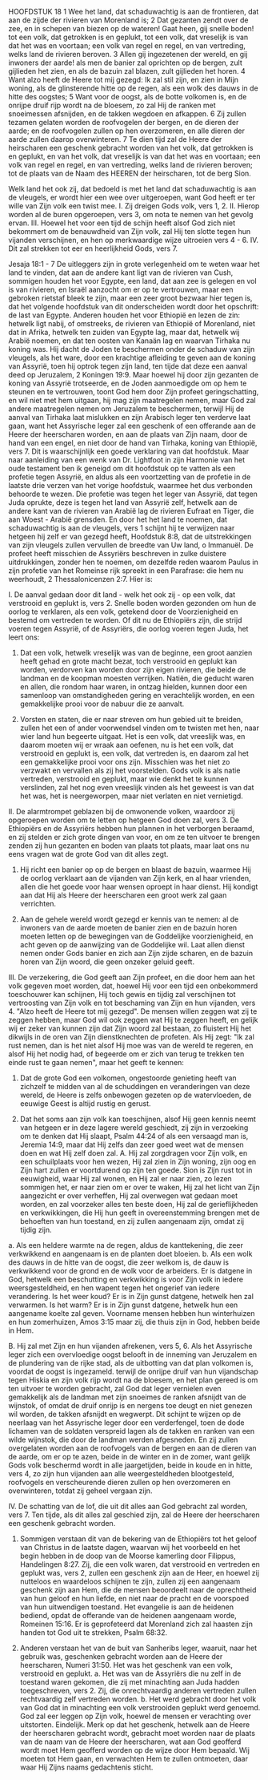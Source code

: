 HOOFDSTUK 18 
1 Wee het land, dat schaduwachtig is aan de frontieren, dat aan de zijde der rivieren van Morenland is; 2 Dat gezanten zendt over de zee, en in schepen van biezen op de wateren! Gaat heen, gij snelle boden! tot een volk, dat getrokken is en geplukt, tot een volk, dat vreselijk is van dat het was en voortaan; een volk van regel en regel, en van vertreding, welks land de rivieren beroven. 3 Allen gij ingezetenen der wereld, en gij inwoners der aarde! als men de banier zal oprichten op de bergen, zult gijlieden het zien, en als de bazuin zal blazen, zult gijlieden het horen. 4 Want alzo heeft de Heere tot mij gezegd: Ik zal stil zijn, en zien in Mijn woning, als de glinsterende hitte op de regen, als een wolk des dauws in de hitte des oogstes; 5 Want voor de oogst, als de botte volkomen is, en de onrijpe druif rijp wordt na de bloesem, zo zal Hij de ranken met snoeimessen afsnijden, en de takken wegdoen en afkappen. 6 Zij zullen tezamen gelaten worden de roofvogelen der bergen, en de dieren der aarde; en de roofvogelen zullen op hen overzomeren, en alle dieren der aarde zullen daarop overwinteren. 7 Te dien tijd zal de Heere der heirscharen een geschenk gebracht worden van het volk, dat getrokken is en geplukt, en van het volk, dat vreselijk is van dat het was en voortaan; een volk van regel en regel, en van vertreding, welks land de rivieren beroven; tot de plaats van de Naam des HEEREN der heirscharen, tot de berg Sion. 

Welk land het ook zij, dat bedoeld is met het land dat schaduwachtig is aan de vleugels, er wordt hier een wee over uitgeroepen, want God heeft er ter wille van Zijn volk een twist mee.
I. Zij dreigen Gods volk, vers 1, 2. 
II. Hierop worden al de buren opgeroepen, vers 3, om nota te nemen van het gevolg ervan.
III. Hoewel het voor een tijd de schijn heeft alsof God zich niet bekommert om de benauwdheid van Zijn volk, zal Hij ten slotte tegen hun vijanden verschijnen, en hen op merkwaardige wijze uitroeien vers 4 - 6.
IV. Dit zal strekken tot eer en heerlijkheid Gods, vers 7. 

Jesaja 18:1 - 7 
De uitleggers zijn in grote verlegenheid om te weten waar het land te vinden, dat aan de andere kant ligt van de rivieren van Cush, sommigen houden het voor Egypte, een land, dat aan zee is gelegen en vol is van rivieren, en Israël aanzocht om er op te vertrouwen, maar een gebroken rietstaf bleek te zijn, maar een zeer groot bezwaar hier tegen is, dat het volgende hoofdstuk van dit onderscheiden wordt door het opschrift: de last van Egypte. Anderen houden het voor Ethiopië en lezen de zin: hetwelk ligt nabij, of omstreeks, de rivieren van Ethiopië of Morenland, niet dat in Afrika, hetwelk ten zuiden van Egypte lag, maar dat, hetwelk wij Arabië noemen, en dat ten oosten van Kanaän lag en waarvan Tirhaka nu koning was. Hij dacht de Joden te beschermen onder de schaduw van zijn vleugels, als het ware, door een krachtige afleiding te geven aan de koning van Assyrië, toen hij optrok tegen zijn land, ten tijde dat deze een aanval deed op Jeruzalem, 2 Koningen 19:9. Maar hoewel hij door zijn gezanten de koning van Assyrië trotseerde, en de Joden aanmoedigde om op hem te steunen en te vertrouwen, toont God hem door Zijn profeet geringschatting, en wil niet met hem uitgaan, hij mag zijn maatregelen nemen, maar God zal andere maatregelen nemen om Jeruzalem te beschermen, terwijl Hij de aanval van Tirhaka laat mislukken en zijn Arabisch leger ten verderve laat gaan, want het Assyrische leger zal een geschenk of een offerande aan de Heere der heerscharen worden, en aan de plaats van Zijn naam, door de hand van een engel, en niet door de hand van Tirhaka, koning van Ethiopië, vers 7. Dit is waarschijnlijk een goede verklaring van dat hoofdstuk. Maar naar aanleiding van een wenk van Dr. Lightfoot in zijn Harmonie van het oude testament ben ik geneigd om dit hoofdstuk op te vatten als een profetie tegen Assyrië, en aldus als een voortzetting van de profetie in de laatste drie verzen van het vorige hoofdstuk, waarmee het dus verbonden behoorde te wezen. Die profetie was tegen het leger van Assyrië, dat tegen Juda oprukte, deze is tegen het land van Assyrië zelf, hetwelk aan de andere kant van de rivieren van Arabië lag de rivieren Eufraat en Tiger, die aan Woest - Arabië grensden. En door het het land te noemen, dat schaduwachtig is aan de vleugels, vers 1 schijnt hij te verwijzen naar hetgeen hij zelf er van gezegd heeft, Hoofdstuk 8:8, dat de uitstrekkingen van zijn vleugels zullen vervullen de breedte van Uw land, o Immanuël. De profeet heeft misschien de Assyriërs beschreven in zulke duistere uitdrukkingen, zonder hen te noemen, om dezelfde reden waarom Paulus in zijn profetie van het Romeinse rijk spreekt in een Parafrase: die hem nu weerhoudt, 2 Thessalonicenzen 2:7. Hier is:

I. De aanval gedaan door dit land - welk het ook zij - op een volk, dat verstrooid en geplukt is, vers 2. Snelle boden worden gezonden om hun de oorlog te verklaren, als een volk, getekend door de Voorzienigheid en bestemd om vertreden te worden. Of dit nu de Ethiopiërs zijn, die strijd voeren tegen Assyrië, of de Assyriërs, die oorlog voeren tegen Juda, het leert ons:
1. Dat een volk, hetwelk vreselijk was van de beginne, een groot aanzien heeft gehad en grote macht bezat, toch verstrooid en geplukt kan worden, verdorven kan worden door zijn eigen rivieren, die beide de landman en de koopman moesten verrijken. Natiën, die geducht waren en allen, die rondom haar waren, in ontzag hielden, kunnen door een samenloop van omstandigheden gering en verachtelijk worden, en een gemakkelijke prooi voor de nabuur die ze aanvalt.

2. Vorsten en staten, die er naar streven om hun gebied uit te breiden, zullen het een of ander voorwendsel vinden om te twisten met hen, naar wier land hun begeerte uitgaat. Het is een volk, dat vreeslijk was, en daarom moeten wij er wraak aan oefenen, nu is het een volk, dat verstrooid en geplukt is, een volk, dat vertreden is, en daarom zal het een gemakkelijke prooi voor ons zijn. Misschien was het niet zo verzwakt en vervallen als zij het voorstelden. Gods volk is als natie vertreden, verstrooid en geplukt, maar wie denkt het te kunnen verslinden, zal het nog even vreeslijk vinden als het geweest is van dat het was, het is neergeworpen, maar niet verlaten en niet vernietigd.

II. De alarmtrompet geblazen bij de omwonende volken, waardoor zij opgeroepen worden om te letten op hetgeen God doen zal, vers 3. De Ethiopiërs en de Assyriërs hebben hun plannen in het verborgen beraamd, en zij stelden er zich grote dingen van voor, en om ze ten uitvoer te brengen zenden zij hun gezanten en boden van plaats tot plaats, maar laat ons nu eens vragen wat de grote God van dit alles zegt.

1. Hij richt een banier op op de bergen en blaast de bazuin, waarmee Hij de oorlog verklaart aan de vijanden van Zijn kerk, en al haar vrienden, allen die het goede voor haar wensen oproept in haar dienst. Hij kondigt aan dat Hij als Heere der heerscharen een groot werk zal gaan verrichten.

2. Aan de gehele wereld wordt gezegd er kennis van te nemen: al de inwoners van de aarde moeten de banier zien en de bazuin horen moeten letten op de bewegingen van de Goddelijke voorzienigheid, en acht geven op de aanwijzing van de Goddelijke wil. Laat allen dienst nemen onder Gods banier en zich aan Zijn zijde scharen, en de bazuin horen van Zijn woord, die geen onzeker geluid geeft.

III. De verzekering, die God geeft aan Zijn profeet, en die door hem aan het volk gegeven moet worden, dat, hoewel Hij voor een tijd een onbekommerd toeschouwer kan schijnen, Hij toch gewis en tijdig zal verschijnen tot vertroosting van Zijn volk en tot beschaming van Zijn en hun vijanden, vers 4. "Alzo heeft de Heere tot mij gezegd". De mensen willen zeggen wat zij te zeggen hebben, maar God wil ook zeggen wat Hij te zeggen heeft, en gelijk wij er zeker van kunnen zijn dat Zijn woord zal bestaan, zo fluistert Hij het dikwijls in de oren van Zijn dienstknechten de profeten. Als Hij zegt: "Ik zal rust nemen, dan is het niet alsof Hij moe was van de wereld te regeren, en alsof Hij het nodig had, of begeerde om er zich van terug te trekken ten einde rust te gaan nemen", maar het geeft te kennen:
1. Dat de grote God een volkomen, ongestoorde genieting heeft van zichzelf te midden van al de schuddingen en veranderingen van deze wereld, de Heere is zelfs onbewogen gezeten op de watervloeden, de eeuwige Geest is altijd rustig en gerust.

2. Dat het soms aan zijn volk kan toeschijnen, alsof Hij geen kennis neemt van hetgeen er in deze lagere wereld geschiedt, zij zijn in verzoeking om te denken dat Hij slaapt, Psalm 44:24 of als een versaagd man is, Jeremia 14:9, maar dat Hij zelfs dan zeer goed weet wat de mensen doen en wat Hij zelf doen zal.
A. Hij zal zorgdragen voor Zijn volk, en een schuilplaats voor hen wezen, Hij zal zien in Zijn woning, zijn oog en Zijn hart zullen er voortdurend op zijn ten goede. Sion is Zijn rust tot in eeuwigheid, waar Hij zal wonen, en Hij zal er naar zien, zo lezen sommigen het, er naar zien om er over te waken, Hij zal het licht van Zijn aangezicht er over verheffen, Hij zal overwegen wat gedaan moet worden, en zal voorzeker alles ten beste doen, Hij zal de gerieflijkheden en verkwikkingen, die Hij hun geeft in overeenstemming brengen met de behoeften van hun toestand, en zij zullen aangenaam zijn, omdat zij tijdig zijn.

a. Als een heldere warmte na de regen, aldus de kanttekening, die zeer verkwikkend en aangenaam is en de planten doet bloeien.
b. Als een wolk des dauws in de hitte van de oogst, die zeer welkom is, de dauw is verkwikkend voor de grond en de wolk voor de arbeiders. Er is datgene in God, hetwelk een beschutting en verkwikking is voor Zijn volk in iedere weersgesteldheid, en hen wapent tegen het ongerief van iedere verandering. Is het weer koud? Er is in Zijn gunst datgene, hetwelk hen zal verwarmen. Is het warm? Er is in Zijn gunst datgene, hetwelk hun een aangename koelte zal geven. Voorname mensen hebben hun winterhuizen en hun zomerhuizen, Amos 3:15 maar zij, die thuis zijn in God, hebben beide in Hem.

B. Hij zal met Zijn en hun vijanden afrekenen, vers 5, 6. Als het Assyrische leger zich een overvloedige oogst belooft in de inneming van Jeruzalem en de plundering van de rijke stad, als de uitbotting van dat plan volkomen is, voordat de oogst is ingezameld. terwijl de onrijpe druif van hun vijandschap tegen Hiskia en zijn volk rijp wordt na de bloesem, en het plan gereed is om ten uitvoer te worden gebracht, zal God dat leger vernielen even gemakkelijk als de landman met zijn snoeimes de ranken afsnijdt van de wijnstok, of omdat de druif onrijp is en nergens toe deugt en niet genezen wil worden, de takken afsnijdt en wegwerpt. Dit schijnt te wijzen op de neerlaag van het Assyrische leger door een verderfengel, toen de dode lichamen van de soldaten verspreid lagen als de takken en ranken van een wilde wijnstok, die door de landman werden afgesneden. En zij zullen overgelaten worden aan de roofvogels van de bergen en aan de dieren van de aarde, om er op te azen, beide in de winter en in de zomer, want gelijk Gods volk beschermd wordt in alle jaargetijden, beide in koude en in hitte, vers 4, zo zijn hun vijanden aan alle weergesteldheden blootgesteld, roofvogels en verscheurende dieren zullen op hen overzomeren en overwinteren, totdat zij geheel vergaan zijn.

IV. De schatting van de lof, die uit dit alles aan God gebracht zal worden, vers 7. Ten tijde, als dit alles zal geschied zijn, zal de Heere der heerscharen een geschenk gebracht worden.
1. Sommigen verstaan dit van de bekering van de Ethiopiërs tot het geloof van Christus in de laatste dagen, waarvan wij het voorbeeld en het begin hebben in de doop van de Moorse kamerling door Filippus, Handelingen 8:27. Zij, die een volk waren, dat verstrooid en vertreden en geplukt was, vers 2, zullen een geschenk zijn aan de Heer, en hoewel zij nutteloos en waardeloos schijnen te zijn, zullen zij een aangenaam geschenk zijn aan Hem, die de mensen beoordeelt naar de oprechtheid van hun geloof en hun liefde, en niet naar de pracht en de voorspoed van hun uitwendigen toestand. Het evangelie is aan de heidenen bediend, opdat de offerande van de heidenen aangenaam worde, Romeinen 15:16. Er is geprofeteerd dat Morenland zich zal haasten zijn handen tot God uit te strekken, Psalm 68:32. 

2. Anderen verstaan het van de buit van Sanheribs leger, waaruit, naar het gebruik was, geschenken gebracht worden aan de Heere der heerscharen, Numeri 31:50. Het was het geschenk van een volk, verstrooid en geplukt.
a. Het was van de Assyriërs die nu zelf in de toestand waren gekomen, die zij met minachting aan Juda hadden toegeschreven, vers 2. Zij, die onrechtvaardig anderen vertreden zullen rechtvaardig zelf vertreden worden.
b. Het werd gebracht door het volk van God dat in minachting een volk verstrooiden geplukt werd genoemd. God zal eer leggen op Zijn volk, hoewel de mensen er verachting over uitstorten. Eindelijk.
Merk op dat het geschenk, hetwelk aan de Heere der heerscharen gebracht wordt, gebracht moet worden naar de plaats van de naam van de Heere der heerscharen, wat aan God geofferd wordt moet Hem geofferd worden op de wijze door Hem bepaald. Wij moeten tot Hem gaan, en verwachten Hem te zullen ontmoeten, daar waar Hij Zijns naams gedachtenis sticht.

 
